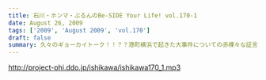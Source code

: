 ```yaml
---
title: 石川・ホンマ・ぶるんのBe-SIDE Your Life! vol.170-1
date: August 26, 2009
tags: ['2009', 'August 2009', 'vol.170']
draft: false
summary: 久々のギョーカイトーク！！？？港町横浜で起きた大事件についての赤裸々な証言がここに・・・NAMAE
---
```


http://project-phi.ddo.jp/ishikawa/ishikawa170_1.mp3